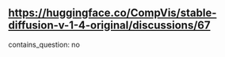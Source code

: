 ## https://huggingface.co/CompVis/stable-diffusion-v-1-4-original/discussions/67

contains_question: no